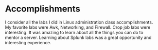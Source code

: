  # Accomplishments
 
I consider all the labs I did in Linux administration class accomplishments. My favorite labs were Awk, Networking, and Firewall. Crop job labs were interesting. It was amazing to learn about all the things you can do to mentor a server. Learning about Splunk labs was a great opportunity and interesting experience.

